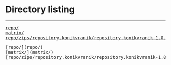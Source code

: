 # Directory listing

---

<pre>
<a href="repo/">repo/</a>
<a href="matrix/">matrix/</a>
<a href="repo/zips/repository.konikvranik/repository.konikvranik-1.0.0.zip">repo/zips/repository.konikvranik/repository.konikvranik-1.0.0.zip</a>
</pre>

<pre>
[repo/](repo/)
[matrix/](matrix/)
[repo/zips/repository.konikvranik/repository.konikvranik-1.0.0.zip](repo/zips/repository.konikvranik/repository.konikvranik-1.0.0.zip)
</pre>